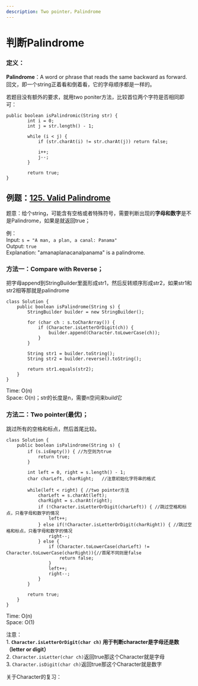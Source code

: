 ```yaml
---
description: Two pointer，Palindrome
---
```


# 判断Palindrome

### 定义：

**Palindrome**：A word or phrase that reads the same backward as forward.\
回文，即一个string正着看和倒着看，它的字母顺序都是一样的。



若题目没有额外的要求，就用two poniter方法，比较首位两个字符是否相同即可：

```
public boolean isPalindromic(String str) {
		int i = 0;
		int j = str.length() - 1;

		while (i < j) {
			if (str.charAt(i) != str.charAt(j)) return false;

			i++;
			j--;
		}

		return true;
}
```





## 例题：[125. Valid Palindrome](https://leetcode.com/problems/valid-palindrome/)

题意：给个string，可能含有空格或者特殊符号，需要判断出现的**字母和数字**是不是Palindrome，如果是就返回true；

例：\
Input: `s = "A man, a plan, a canal: Panama" `\
Output: `true` \
Explanation: "amanaplanacanalpanama" is a palindrome.



### 方法一：Compare with Reverse；

把字母append到StringBuilder里面形成str1，然后反转顺序形成str2，如果str1和str2相等那就是palindrome

```
class Solution {
    public boolean isPalindrome(String s) {
        StringBuilder builder = new StringBuilder();

        for (char ch : s.toCharArray()) {
            if (Character.isLetterOrDigit(ch)) {
                builder.append(Character.toLowerCase(ch));
            }
        }

        String str1 = builder.toString();
        String str2 = builder.reverse().toString();

        return str1.equals(str2);
    }
}
```

Time: O(n)\
Space: O(n)；str的长度是n，需要n空间来build它



### 方法二：Two pointer(最优)；

跳过所有的空格和标点，然后首尾比较。

```
class Solution {
    public boolean isPalindrome(String s) {
        if (s.isEmpty()) { //为空则为true
        	return true;
        }
        
        int left = 0, right = s.length() - 1;
        char charLeft, charRight;   //注意初始化字符串的格式
        
        while(left < right) { //two pointer方法
        	charLeft = s.charAt(left);
        	charRight = s.charAt(right);
        	if (!Character.isLetterOrDigit(charLeft)) { //跳过空格和标点，只看字母和数字的情况
        		left++;
        	} else if(!Character.isLetterOrDigit(charRight)) { //跳过空格和标点，只看字母和数字的情况
        		right--;
        	} else {
        		if (Character.toLowerCase(charLeft) != Character.toLowerCase(charRight)){//首尾不同则是false
        			return false;
        		}
        		left++;
        		right--;
        	}
        }
        
        return true;
    }
}
```

Time: O(n)\
Space: O(1)

注意：\
1\. **`Character.isLetterOrDigit(char ch)` 用于判断character是字母还是数（letter or digit）**\
2\. `Character.isLetter(char ch)`返回true那这个Character就是字母 \
3\. `Character.isDigit(char ch)`返回true那这个Character就是数字



关于Character的复习：




